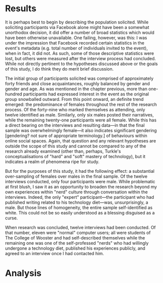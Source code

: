 # Results

It is perhaps best to begin by describing the population solicited. While soliciting participants via Facebook alone might have been a somewhat unorthodox decision, it did offer a number of broad statistics which would have been otherwise unavailable. One failing, however, was this: I was under the impression that Facebook recorded certain statistics in the event's metadata (e.g. total number of individuals invited to the event), when in fact, it did not. As such, some of those descriptive statistics were lost, but others were measured after the interview process had concluded. While not directly pertinent to the hypotheses discussed above or the goals of this study, I do think they do merit brief discussion.

The initial group of participants solicited was comprised of approximately forty friends and close acquaintances, roughly balanced by gender and gender and age. As was mentioned in the chapter previous, more than one-hundred participants had expressed interest in the event as the original group snowballed outward. From this point onward, an definite trend emerged: the predominance of females throughout the rest of the research process. Of the forty-nine who marked themselves as attending, only twelve identified as male. Similarly, only six males posted their narratives, while the remaining twenty-one participants were all female. While this has a direct bearing on the interviews and resulting data—in that the final sample was overwhelmingly female—it also indicates significant gendering [gendering? not sure of appropriate terminology.] of behaviours within online social spaces. Again, that question and any relevant hypotheses are outside the scope of this study and cannot be compared to any of the research already examined (other than, perhaps, Turkle's conceptualisations of "hard" and "soft" mastery of technology), but it indicates a realm of phenomena ripe for study.

But for the purposes of this study, it had the following effect: a substantial over-sampling of females over males in the final sample. Of the twelve interviews conducted, only four participants were male. While problematic at first blush, I saw it as an opportunity to broaden the research beyond my own experiences within "nerd" culture through conversation within the interviews. Indeed, the only "expert" participant—the participant who had published writing related to his technology diet—was, unsurprisingly, a male. But those lines of homogeneity, the entire sample self-identified as white. This could not be so easily understood as a blessing disguised as a curse.


When research was concluded, twelve interviews had been conducted. Of that number, eleven were "normal" computer users; all were students of The College of Wooster and had self-described themselves 
while the remaining one was one of the self-professed "nerds" who had willingly undergone a technology diet, published his experiences publicly, and agreed to an interview once I had contacted him. 

# Analysis